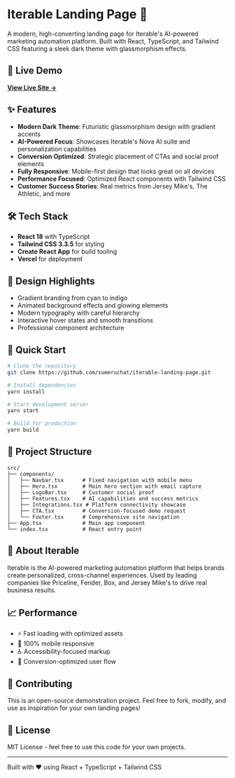 # Iterable Landing Page 🚀

A modern, high-converting landing page for Iterable's AI-powered marketing automation platform. Built with React, TypeScript, and Tailwind CSS featuring a sleek dark theme with glassmorphism effects.

## 🌟 Live Demo

**[View Live Site →](https://iterable-landing-page.vercel.app/)**

## ✨ Features

- **Modern Dark Theme**: Futuristic glassmorphism design with gradient accents
- **AI-Powered Focus**: Showcases Iterable's Nova AI suite and personalization capabilities
- **Conversion Optimized**: Strategic placement of CTAs and social proof elements
- **Fully Responsive**: Mobile-first design that looks great on all devices
- **Performance Focused**: Optimized React components with Tailwind CSS
- **Customer Success Stories**: Real metrics from Jersey Mike's, The Athletic, and more

## 🛠️ Tech Stack

- **React 18** with TypeScript
- **Tailwind CSS 3.3.5** for styling
- **Create React App** for build tooling
- **Vercel** for deployment

## 🎨 Design Highlights

- Gradient branding from cyan to indigo
- Animated background effects and glowing elements
- Modern typography with careful hierarchy
- Interactive hover states and smooth transitions
- Professional component architecture

## 🚀 Quick Start

```bash
# Clone the repository
git clone https://github.com/sumeruchat/iterable-landing-page.git

# Install dependencies
yarn install

# Start development server
yarn start

# Build for production
yarn build
```

## 📁 Project Structure

```
src/
├── components/
│   ├── Navbar.tsx      # Fixed navigation with mobile menu
│   ├── Hero.tsx        # Main hero section with email capture
│   ├── LogoBar.tsx     # Customer social proof
│   ├── Features.tsx    # AI capabilities and success metrics
│   ├── Integrations.tsx # Platform connectivity showcase
│   ├── CTA.tsx         # Conversion-focused demo request
│   └── Footer.tsx      # Comprehensive site navigation
├── App.tsx             # Main app component
└── index.tsx           # React entry point
```

## 💼 About Iterable

Iterable is the AI-powered marketing automation platform that helps brands create personalized, cross-channel experiences. Used by leading companies like Priceline, Fender, Box, and Jersey Mike's to drive real business results.

## 📈 Performance

- ⚡ Fast loading with optimized assets
- 📱 100% mobile responsive
- ♿ Accessibility-focused markup
- 🎯 Conversion-optimized user flow

## 🤝 Contributing

This is an open-source demonstration project. Feel free to fork, modify, and use as inspiration for your own landing pages!

## 📄 License

MIT License - feel free to use this code for your own projects.

---

Built with ❤️ using React + TypeScript + Tailwind CSS
